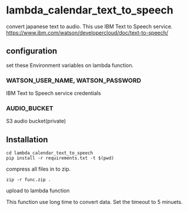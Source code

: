 # lambda_calendar_text_to_speech
convert japanese text to audio.
This use  IBM Text to Speech service.
https://www.ibm.com/watson/developercloud/doc/text-to-speech/

## configuration

set these Environment variables on lambda function.

### WATSON_USER_NAME, WATSON_PASSWORD

IBM Text to Speech service credentials

### AUDIO_BUCKET

S3 audio bucket(private)


## Installation

```
cd lambda_calendar_text_to_speech
pip install -r requirements.txt -t $(pwd)
```

compress all files in to zip.
```
zip -r func.zip .
```

upload to lambda function

This function use long time to convert data.
Set the timeout to 5 minuets.
